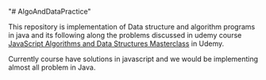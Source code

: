 "# AlgoAndDataPractice" 

This repository is implementation of Data structure and algorithm programs in java and its following along the problems discussed in udemy course <a href ="https://www.udemy.com/course/js-algorithms-and-data-structures-masterclass/">JavaScript Algorithms and Data Structures Masterclass</a> in Udemy.

Currently course have solutions in javascript and we would be implementing almost all problem in Java.
